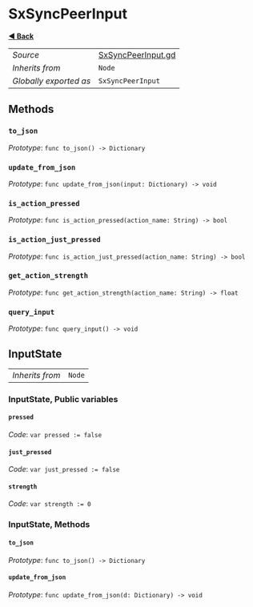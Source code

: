 # SxSyncPeerInput

**[◀️ Back](../readme.md)**

|    |     |
|----|-----|
|*Source*|[SxSyncPeerInput.gd](../../../nodes/networking/SxSyncPeerInput.gd)|
|*Inherits from*|`Node`|
|*Globally exported as*|`SxSyncPeerInput`|

## Methods

### `to_json`

*Prototype*: `func to_json() -> Dictionary`

### `update_from_json`

*Prototype*: `func update_from_json(input: Dictionary) -> void`

### `is_action_pressed`

*Prototype*: `func is_action_pressed(action_name: String) -> bool`

### `is_action_just_pressed`

*Prototype*: `func is_action_just_pressed(action_name: String) -> bool`

### `get_action_strength`

*Prototype*: `func get_action_strength(action_name: String) -> float`

### `query_input`

*Prototype*: `func query_input() -> void`

## InputState

|    |     |
|----|-----|
|*Inherits from*|`Node`|

### InputState, Public variables

#### `pressed`

*Code*: `var pressed := false`

#### `just_pressed`

*Code*: `var just_pressed := false`

#### `strength`

*Code*: `var strength := 0`

### InputState, Methods

#### `to_json`

*Prototype*: `func to_json() -> Dictionary`

#### `update_from_json`

*Prototype*: `func update_from_json(d: Dictionary) -> void`

